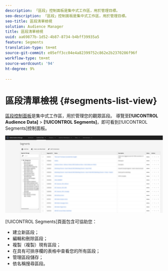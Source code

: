 ```yaml
---
description: 「區段」控制面板是集中式工作區，用於管理目標。
seo-description: 「區段」控制面板是集中式工作區，用於管理目標。
seo-title: 區段清單檢視
solution: Audience Manager
title: 區段清單檢視
uuid: aa69877b-1d52-4b87-8734-b4bff39935a5
feature: Segments
translation-type: tm+mt
source-git-commit: e05eff3cc04e4a82399752c862e2b2370286f96f
workflow-type: tm+mt
source-wordcount: '94'
ht-degree: 9%

---
```



# 區段清單檢視 {#segments-list-view}

[區段控制面板](https://bank.demdex.com/portal/Segments/SegmentBuilder.ddx#list)是集中式工作區，用於管理您的觀眾區段。 導覽至&#x200B;**[!UICONTROL Audience Data]** > **[!UICONTROL Segments]**，即可看到[!UICONTROL Segments]控制面板。

![segments-dashboard](assets/segments-dashboard.png)

[!UICONTROL Segments]頁面包含可協助您：

* 建立新區段；
* 編輯和刪除區段；
* 複製（複製）現有區段；
* 在具有可排序欄的表格中查看您的所有區段；
* 管理區段儲存；
* 依名稱搜尋區段。
